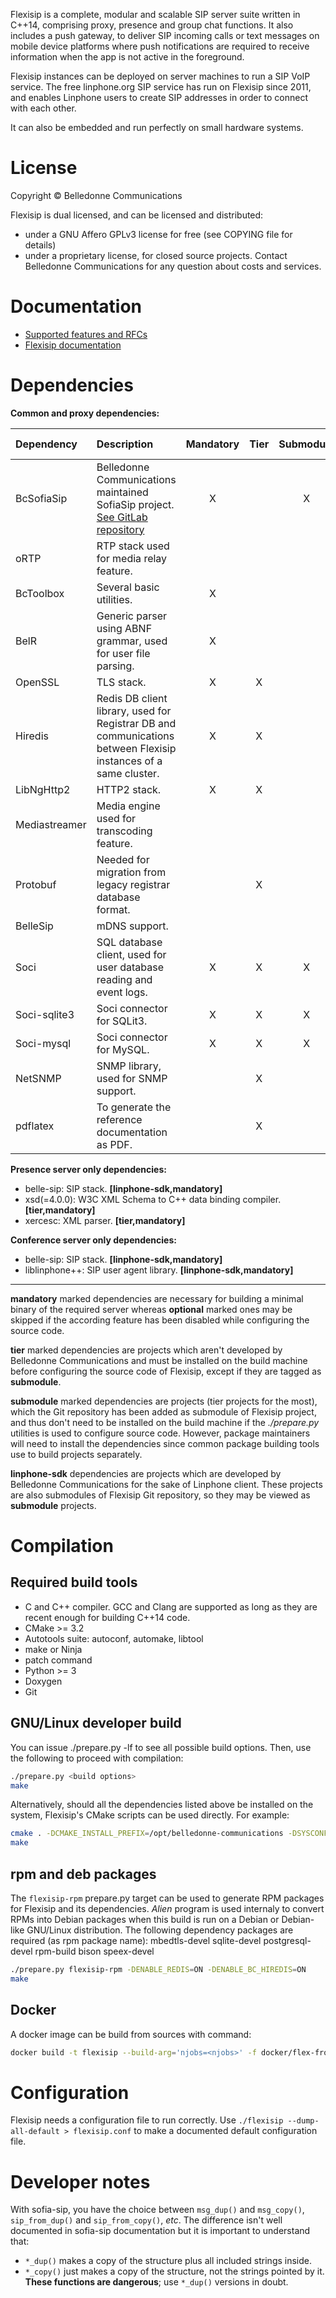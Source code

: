 Flexisip is a complete, modular and scalable SIP server suite written in C++14, comprising proxy, presence and group chat functions.
It also includes a push gateway, to deliver SIP incoming calls or text messages on mobile device platforms where push notifications are required to receive information when the app is not active in the foreground.

Flexisip instances can be deployed on server machines to run a SIP VoIP service. 
The free linphone.org SIP service has run on Flexisip since 2011, and enables Linphone users to create SIP addresses in order to connect with each other.

It can also be embedded and run perfectly on small hardware systems.

# License

Copyright © Belledonne Communications

Flexisip is dual licensed, and can be licensed and distributed:
- under a GNU Affero GPLv3 license for free (see COPYING file for details)
- under a proprietary license, for closed source projects. Contact Belledonne Communications for any question about costs and services.

# Documentation

- [Supported features and RFCs](https://www.linphone.org/technical-corner/flexisip/features)
- [Flexisip documentation](https://www.linphone.org/technical-corner/flexisip/documentation)

# Dependencies

**Common and proxy dependencies:**

| Dependency    | Description                                                                                                                              | Mandatory | Tier  | Submodule | Linphone-sdk |
| :---          | :---                                                                                                                                     | :---:     | :---: | :---:     | :---:        |
| BcSofiaSip    | Belledonne Communications maintained SofiaSip project. [See GitLab repository](https://gitlab.linphone.org/BC/public/external/sofia-sip) | X         |       | X         |              |
| oRTP          | RTP stack used for media relay feature.                                                                                                  |           |       |           | X            |
| BcToolbox     | Several basic utilities.                                                                                                                 | X         |       |           | X            |
| BelR          | Generic parser using ABNF grammar, used for user file parsing.                                                                           | X         |       |           | X            |
| OpenSSL       | TLS stack.                                                                                                                               | X         | X     |           |              |
| Hiredis       | Redis DB client library, used for Registrar DB and communications between Flexisip instances of a same cluster.                          | X         | X     |           |              |
| LibNgHttp2    | HTTP2 stack.                                                                                                                             | X         | X     |           |              |
| Mediastreamer | Media engine used for transcoding feature.                                                                                               |           |       |           | X            |
| Protobuf      | Needed for migration from legacy registrar database format.                                                                              |           | X     |           |              |
| BelleSip      | mDNS support.                                                                                                                            |           |       |           | X            |
| Soci          | SQL database client, used for user database reading and event logs.                                                                      | X         | X     | X         |              |
| Soci-sqlite3  | Soci connector for SQLit3.                                                                                                               | X         | X     | X         |              |
| Soci-mysql    | Soci connector for MySQL.                                                                                                                | X         | X     | X         |              |
| NetSNMP       | SNMP library, used for SNMP support.                                                                                                     |           | X     |           |              |
| pdflatex      | To generate the reference documentation as PDF.                                                                                          |           | X     |           |              |

**Presence server only dependencies:**

- belle-sip: SIP stack. **[linphone-sdk,mandatory]**
- xsd(=4.0.0): W3C XML Schema to C++ data binding compiler. **[tier,mandatory]**
- xercesc: XML parser. **[tier,mandatory]**

**Conference server only dependencies:**

- belle-sip: SIP stack. **[linphone-sdk,mandatory]**
- liblinphone++: SIP user agent library. **[linphone-sdk,mandatory]**

---

**mandatory** marked dependencies are necessary for building a minimal binary of the required server whereas **optional** marked ones may be skipped if the
according feature has been disabled while configuring the source code.

**tier** marked dependencies are projects which aren't developed by Belledonne Communications and must be installed on the build machine before configuring the
source code of Flexisip, except if they are tagged as **submodule**.

**submodule** marked dependencies are projects (tier projects for the most), which the Git repository has been added as submodule of Flexisip project, and thus don't need to be installed on
the build machine if the *./prepare.py* utilities is used to configure source code. However, package maintainers will need to install the dependencies since
common package building tools use to build projects separately.

**linphone-sdk** dependencies are projects which are developed by Belledonne Communications for the sake of Linphone client. These projects are also submodules of Flexisip Git repository, so
they may be viewed as **submodule** projects.


# Compilation

## Required build tools

- C and C++ compiler. GCC and Clang are supported as long as they are recent enough for building C++14 code.
- CMake >= 3.2
- Autotools suite: autoconf, automake, libtool
- make or Ninja
- patch command
- Python >= 3
- Doxygen
- Git

## GNU/Linux developer build

You can issue ./prepare.py -lf to see all possible build options.
Then, use the following to proceed with compilation:

```bash
./prepare.py <build options>
make
```

Alternatively, should all the dependencies listed above be installed on the system, Flexisip's CMake scripts
can be used directly. For example:

```bash
cmake . -DCMAKE_INSTALL_PREFIX=/opt/belledonne-communications -DSYSCONF_INSTALL_DIR=/etc
make
```

## rpm and deb packages

The `flexisip-rpm` prepare.py target can be used to generate RPM packages for Flexisip and its dependencies.
_Alien_ program is used internaly to convert RPMs into Debian packages when this build is run on a Debian or Debian-like GNU/Linux distribution.
The following dependency packages are required (as rpm package name): 
 mbedtls-devel sqlite-devel postgresql-devel rpm-build bison speex-devel

```bash
./prepare.py flexisip-rpm -DENABLE_REDIS=ON -DENABLE_BC_HIREDIS=ON
make
```

## Docker

A docker image can be build from sources with command:

```bash
docker build -t flexisip --build-arg='njobs=<njobs>' -f docker/flex-from-src .
```

# Configuration

Flexisip needs a configuration file to run correctly.
Use `./flexisip --dump-all-default > flexisip.conf` to make a documented
default configuration file.

# Developer notes

With sofia-sip, you have the choice between `msg_dup()` and `msg_copy()`,
`sip_from_dup()` and `sip_from_copy()`, _etc_.
The difference isn't well documented in sofia-sip documentation but it is
important to understand that:
- `*_dup()` makes a copy of the structure plus all included strings inside.
- `*_copy()` just makes a copy of the structure, not the strings pointed by it. **These functions are
dangerous**; use `*_dup()` versions in doubt.

